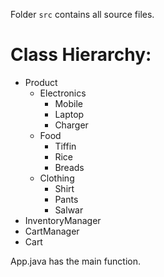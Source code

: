 Folder `src` contains all source files.

# Class Hierarchy:
- Product
    - Electronics
        - Mobile
        - Laptop
        - Charger
    - Food
        - Tiffin
        - Rice
        - Breads
    - Clothing
        - Shirt
        - Pants
        - Salwar
- InventoryManager
- CartManager
- Cart


App.java has the main function.